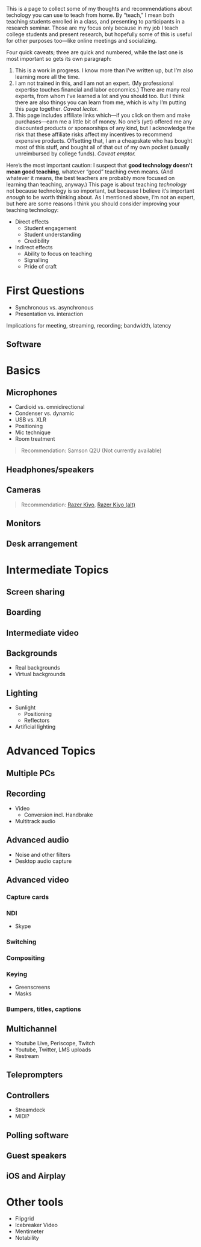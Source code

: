 
This is a page to collect some of my thoughts and recommendations about techology you can use to teach from home. By “teach,” I mean both teaching students enrolled in a class, and presenting to participants in a research seminar. Those are my focus only because in my job I teach college students and present research, but hopefully some of this is useful for other purposes too—like online meetings and socializing.

Four quick caveats; three are quick and numbered, while the last one is most important so gets its own paragraph:
1. This is a work in progress. I know more than I’ve written up, but I’m also learning more all the time.
2. I am not trained in this, and I am not an expert. (My professional expertise touches financial and labor economics.) There are many real experts, from whom I’ve learned a lot and you should too. But I think there are also things you can learn from me, which is why I’m putting this page together. *Caveat lector.*
3. This page includes affiliate links which—if you click on them and make purchases—earn me a little bit of money. No one’s (yet) offered me any discounted products or sponsorships of any kind, but I acknowledge the risk that these affiliate risks affect my incentives to recommend expensive products. Offsetting that, I am a cheapskate who has bought most of this stuff, and bought all of that out of my own pocket (usually unreimbursed by college funds). *Caveat emptor.*

Here’s the most important caution: I suspect that **good technology doesn’t mean good teaching**, whatever “good” teaching even means. (And whatever it means, the best teachers are probably more focused on learning than teaching, anyway.) This page is about teaching *technology* not because technology is so important, but because I believe it‘s important *enough* to be worth thinking about. As I mentioned above, I‘m not an expert, but here are some reasons I think you should consider improving your teaching technology:
* Direct effects
  * Student engagement
  * Student understanding
  * Credibility
* Indirect effects
  * Ability to focus on teaching
  * Signalling
  * Pride of craft


# First Questions
* Synchronous vs. asynchronous
* Presentation vs. interaction

Implications for meeting, streaming, recording; bandwidth, latency

## Software

# Basics

## Microphones
* Cardioid vs. omnidirectional
* Condenser vs. dynamic
* USB vs. XLR
* Positioning
* Mic technique
* Room treatment

> Recommendation: Samson Q2U (Not currently available)


## Headphones/speakers

## Cameras

> Recommendation: [Razer Kiyo](https://amzn.to/39Jna9l), [Razer Kiyo (alt)](https://amzn.to/3oiRYBS)


## Monitors

## Desk arrangement

# Intermediate Topics

## Screen sharing

## Boarding

## Intermediate video

## Backgrounds
* Real backgrounds
* Virtual backgrounds

## Lighting
* Sunlight
  * Positioning
  * Reflectors
* Artificial lighting


# Advanced Topics

## Multiple PCs


## Recording
* Video
  * Conversion incl. Handbrake
* Multitrack audio

## Advanced audio

* Noise and other filters
* Desktop audio capture

## Advanced video

### Capture cards

### NDI

* Skype

### Switching

### Compositing

### Keying
* Greenscreens
* Masks

### Bumpers, titles, captions

## Multichannel
* Youtube Live, Periscope, Twitch
* Youtube, Twitter, LMS uploads
* Restream

## Teleprompters

## Controllers
* Streamdeck
* MIDI?

## Polling software

## Guest speakers

## iOS and Airplay


# Other tools
* Flipgrid
* Icebreaker Video
* Mentimeter
* Notability

